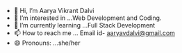 - 👋 Hi, I’m Aarya Vikrant Dalvi
- 👀 I’m interested in ...Web Development and Coding.
- 🌱 I’m currently learning ...Full Stack Development 
- 📫 How to reach me ... Email id- aaryavdalvi@gmail.com
- 😄 Pronouns: ...she/her


<!---
aaryadalvi2006/aaryadalvi2006 is a ✨ special ✨ repository because its `README.md` (this file) appears on your GitHub profile.
You can click the Preview link to take a look at your changes.
--->
